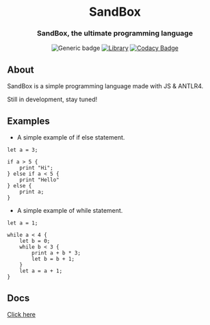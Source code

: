 <h1 align="center">SandBox</h1>
<h3 align="center">SandBox, the ultimate programming language</h3>
<div align="center">
  
![Generic badge](https://img.shields.io/badge/Version-0.1.0-blue.svg)
[![Library](https://img.shields.io/badge/ANTLR_version-4.8.0-blueviolet)](https://www.antlr.org/)
[![Codacy Badge](https://app.codacy.com/project/badge/Grade/c637f71ed86f489e8100ce9dc6f04e45)](https://www.codacy.com/gh/redteadeveloper/SandBox/dashboard?utm_source=github.com&amp;utm_medium=referral&amp;utm_content=redteadeveloper/SandBox&amp;utm_campaign=Badge_Grade)

</div>

## About
SandBox is a simple programming language made with JS & ANTLR4.

Still in development, stay tuned!

## Examples

- A simple example of if else statement.
```
let a = 3;

if a > 5 {
    print "Hi";
} else if a < 5 {
    print "Hello"
} else {
    print a;
}
```

- A simple example of while statement.
```
let a = 1;

while a < 4 {
    let b = 0;
    while b < 3 {
        print a + b * 3;
        let b = b + 1;
    }
    let a = a + 1;
}
```



## Docs
[Click here](https://github.com/redteadeveloper/SandBox/tree/main/docs)
